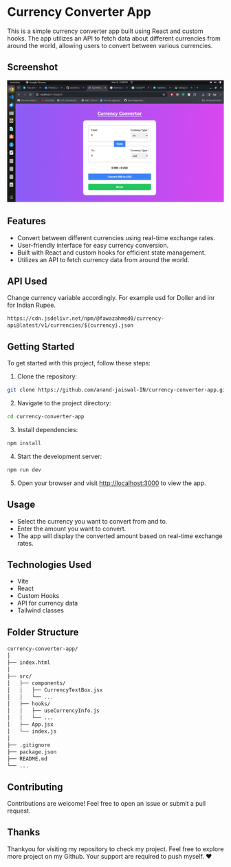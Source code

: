 # Currency Converter App

This is a simple currency converter app built using React and custom hooks. The app utilizes an API to fetch data about different currencies from around the world, allowing users to convert between various currencies.

## Screenshot
![App Screenshot](./app_screenshot.png)

## Features

- Convert between different currencies using real-time exchange rates.
- User-friendly interface for easy currency conversion.
- Built with React and custom hooks for efficient state management.
- Utilizes an API to fetch currency data from around the world.

## API Used 

Change currency variable accordingly. For example usd for Doller and inr for Indian Rupee.

```
https://cdn.jsdelivr.net/npm/@fawazahmed0/currency-api@latest/v1/currencies/${currency}.json

```

## Getting Started

To get started with this project, follow these steps:

1. Clone the repository:

```bash
git clone https://github.com/anand-jaiswal-IN/currency-converter-app.git
```

2. Navigate to the project directory:

```bash
cd currency-converter-app
```

3. Install dependencies:

```bash
npm install
```

4. Start the development server:

```bash
npm run dev
```

5. Open your browser and visit [http://localhost:3000](http://localhost:3000) to view the app.

## Usage

- Select the currency you want to convert from and to.
- Enter the amount you want to convert.
- The app will display the converted amount based on real-time exchange rates.

## Technologies Used

- Vite
- React
- Custom Hooks
- API for currency data
- Tailwind classes

## Folder Structure

```
currency-converter-app/
│
├── index.html
│
├── src/
│   ├── components/
│   │   ├── CurrencyTextBox.jsx
│   │   └── ...
│   ├── hooks/
│   │   ├── useCurrencyInfo.js
│   │   └── ...
│   ├── App.jsx
│   └── index.js
│
├── .gitignore
├── package.json
├── README.md
└── ...
```

## Contributing

Contributions are welcome! Feel free to open an issue or submit a pull request.

## Thanks

Thankyou for visiting my repository to check my project. Feel free to explore more project on my Github. Your support are required to push myself. ❤️
